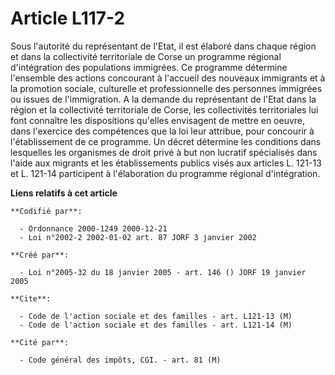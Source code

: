 # Article L117-2

Sous l'autorité du représentant de l'Etat, il est élaboré dans chaque région et dans la collectivité territoriale de Corse un
programme régional d'intégration des populations immigrées. Ce programme détermine l'ensemble des actions concourant à
l'accueil des nouveaux immigrants et à la promotion sociale, culturelle et professionnelle des personnes immigrées ou issues
de l'immigration. A la demande du représentant de l'Etat dans la région et la collectivité territoriale de Corse, les
collectivités territoriales lui font connaître les dispositions qu'elles envisagent de mettre en oeuvre, dans l'exercice des
compétences que la loi leur attribue, pour concourir à l'établissement de ce programme. Un décret détermine les conditions
dans lesquelles les organismes de droit privé à but non lucratif spécialisés dans l'aide aux migrants et les établissements
publics visés aux articles L. 121-13 et L. 121-14 participent à l'élaboration du programme régional d'intégration.

**Liens relatifs à cet article**

	**Codifié par**:

	  - Ordonnance 2000-1249 2000-12-21
	  - Loi n°2002-2 2002-01-02 art. 87 JORF 3 janvier 2002

	**Créé par**:

	  - Loi n°2005-32 du 18 janvier 2005 - art. 146 () JORF 19 janvier 2005

	**Cite**:

	  - Code de l'action sociale et des familles - art. L121-13 (M)
	  - Code de l'action sociale et des familles - art. L121-14 (M)

	**Cité par**:

	  - Code général des impôts, CGI. - art. 81 (M)
